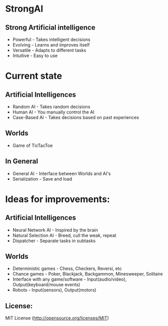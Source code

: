 StrongAI
=========

Strong Artificial intelligence
------------------------------
- Powerful - Takes intelligent decisions
- Evolving - Learns and improves itself
- Versatile - Adapts to different tasks
- Intuitive - Easy to use

Current state
=============

Artificial Intelligences
------------------------
- Random AI - Takes random decisions
- Human AI - You manually control the AI
- Case-Based AI - Takes decisions based on past experiences

Worlds
------
- Game of TicTacToe

In General
----------
- General AI - Interface between Worlds and AI's
- Serialization - Save and load

Ideas for improvements:
=======================

Artificial Intelligences
------------------------
- Neural Network AI - Inspired by the brain
- Natural Selection AI - Breed, cull the weak, repeat
- Dispatcher - Separate tasks in subtasks

Worlds
------
- Deterministic games - Chess, Checkers, Reversi, etc
- Chance games - Poker, Blackjack, Backgammon, Minesweeper, Solitaire
- Interface with any game/software - Input(audio/video), Output(keyboard/mouse events)
- Robots - Input(sensors), Output(motors)


License:
--------
MIT License (http://opensource.org/licenses/MIT)
